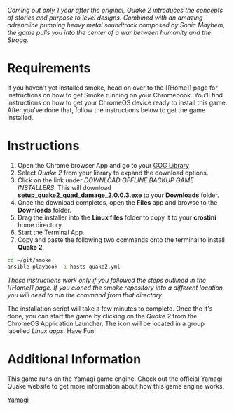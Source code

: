 *Coming out only 1 year after the original, Quake 2 introduces the concepts of stories and purpose to level designs.  Combined with an amazing adrenaline pumping heavy metal soundtrack composed by Sonic Mayhem, the game pulls you into the center of a war between humanity and the Strogg.*

# Requirements
If you haven't yet installed smoke, head on over to the [[Home]] page for instructions on how to get Smoke running on your Chromebook.  You'll find instructions on how to get your ChromeOS device ready to install this game.  After you've done that, follow the instructions below to get the game installed.

# Instructions

1. Open the Chrome browser App and go to your [GOG Library](https://www.gog.com/en/account)
1. Select *Quake 2* from your library to expand the download options.
1. Click on the link under *DOWNLOAD OFFLINE BACKUP GAME INSTALLERS*.  This will download **setup_quake2_quad_damage_2.0.0.3.exe** to your **Downloads** folder.
1. Once the download completes, open the **Files** app and browse to the **Downloads** folder.
1. Drag the installer into the **Linux files** folder to copy it to your **crostini** home directory.
1. Start the Terminal App.
1. Copy and paste the following two commands onto the terminal to install **Quake 2**.

~~~bash
cd ~/git/smoke
ansible-playbook -i hosts quake2.yml
~~~

*These instructions work only if you followed the steps outlined in the [[Home]] page.  If you cloned the smoke repository into a different location, you will need to run the command from that directory.*

The installation script will take a few minutes to complete.  Once the it's done, you can start the game by clicking on the *Quake 2* from the ChromeOS Application Launcher.  The icon will be located in a group labelled *Linux apps*.  Have Fun!

# Additional Information
This game runs on the Yamagi game engine.  Check out the official Yamagi Quake website to get more information about how this game engine works.

 [Yamagi <i class="fas fa-external-link-alt"></i>](https://www.yamagi.org/quake2/)